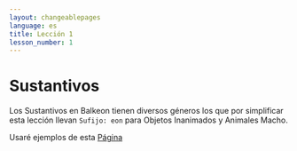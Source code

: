 ```yaml
---
layout: changeablepages
language: es
title: Lección 1
lesson_number: 1
---
```


# Sustantivos

Los Sustantivos en Balkeon tienen diversos géneros los que por simplificar esta lección llevan `Sufijo: eon` para Objetos Inanimados y Animales Macho.

Usaré ejemplos de esta [Página](../../../unit01/#sustantivos-básicos)
